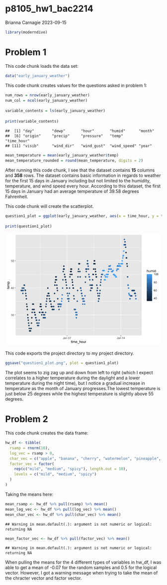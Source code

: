 p8105_hw1_bac2214
================
Brianna Carnagie
2023-09-15

``` r
library(moderndive)
```

# Problem 1

This code chunk loads the data set:

``` r
data("early_january_weather")
```

This code chunk creates values for the questions asked in problem 1:

``` r
num_rows = nrow(early_january_weather)
num_col = ncol(early_january_weather)

variable_contents = ls(early_january_weather)

print(variable_contents)
```

    ##  [1] "day"        "dewp"       "hour"       "humid"      "month"     
    ##  [6] "origin"     "precip"     "pressure"   "temp"       "time_hour" 
    ## [11] "visib"      "wind_dir"   "wind_gust"  "wind_speed" "year"

``` r
mean_temperature = mean(early_january_weather$temp)
mean_temperature_rounded = round(mean_temperature, digits = 2)
```

After running this code chunk, I see that the dataset contains **15**
columns and **358** rows. The dataset contains basic information in
regards to weather for the first 15 days in January including but not
limited to the humidity, temperature, and wind speed every hour.
According to this dataset, the first 15 days in January had an average
temperature of 39.58 degrees Fahrenheit.

This code chunk will create the scatterplot.

``` r
question1_plot = ggplot(early_january_weather, aes(x = time_hour, y = temp, color = humid)) + geom_point()

print(question1_plot)
```

![](p8105_hw1_bac2214_files/figure-gfm/unnamed-chunk-4-1.png)<!-- -->

This code exports the project directory to my project directory.

``` r
ggsave("question1_plot.png", plot = question1_plot)
```

The plot seems to zig zag up and down from left to right (which I expect
correlates to a higher temperature during the daylight and a lower
temperature during the night time), but I notice a gradual increase in
temperature as the month of January progresses.The lowest temperature is
just below 25 degrees while the highest temperature is slightly above 55
degrees.

# Problem 2

This code chunk creates the data frame:

``` r
hw_df <- tibble(
  rsamp = rnorm(10),
  log_vec = rsamp > 0,
  char_vec = c("apple", "banana", "cherry", "watermelon", "pineapple", "grape", "kiwi", "blueberry", "mango", "orange"),
  factor_vec = factor(
    rep(c("mild", "medium", "spicy"), length.out = 10),
    levels = c("mild", "medium", "spicy")
  )
)
```

Taking the means here:

``` r
mean_rsamp <- hw_df %>% pull(rsamp) %>% mean()
mean_log_vec <- hw_df %>% pull(log_vec) %>% mean()
mean_char_vec <- hw_df %>% pull(char_vec) %>% mean()
```

    ## Warning in mean.default(.): argument is not numeric or logical: returning NA

``` r
mean_factor_vec <- hw_df %>% pull(factor_vec) %>% mean()
```

    ## Warning in mean.default(.): argument is not numeric or logical: returning NA

When pulling the means for the 4 different types of variables in hw_df,
I was able to get a mean of -0.07 for the random samples and 0.5 for the
logical vector. However, I got a warning message when trying to take the
mean of the chracter vector and factor vector.
